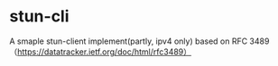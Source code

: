 # stun-cli
 A smaple stun-client implement(partly, ipv4 only) based on RFC 3489 （https://datatracker.ietf.org/doc/html/rfc3489）
